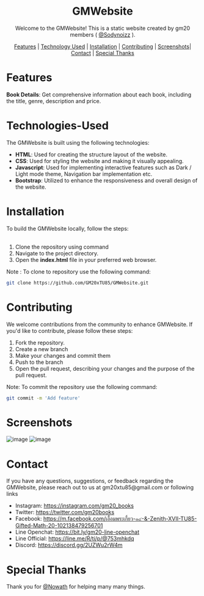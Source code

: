 <h1 align="center">GMWebsite</h1>
<p align="center">Welcome to the GMWebsite! This is a static website created by gm20 members ( <a href="https://github.com/Sodynoizz">@Sodynoizz</a> ).</p>

<p align="center">
    <a href="#features">Features</a> |
    <a href="#technologies-used">Technology Used</a> |
    <a href="#installation">Installation</a> |
    <a href="#contributing">Contributing</a> |
    <a href="#screenshots">Screenshots</a>|
    <a href="#contact">Contact</a> |
    <a href="#special-thanks">Special Thanks</a>
</p>

# Features

<b>Book Details</b>: Get comprehensive information about each book, including the title, genre, description and price.

# Technologies-Used

The GMWebsite is built using the following technologies:
<br>

<ul>
    <li><strong>HTML</strong>: Used for creating the structure layout of the website.</li>
    <li><strong>CSS</strong>: Used for styling the website and making it visually appealing.</li>
    <li><strong>Javascript</strong>: Used for implementing interactive features such as Dark / Light mode theme, Navigation bar implementation etc.</li>
    <li><strong>Bootstrap</strong>: Utilized to enhance the responsiveness and overall design of the website.</li>
</ul>

# Installation

To build the GMWebsite locally, follow the steps:
<br></br>

<ol>
    <li>Clone the repository using command</li>
    <li> Navigate to the project directory.</li>
    <li>Open the <strong>index.html</strong> file in your preferred web browser.</li>
</ol>

Note : To clone to repository use the following command:

```bash
git clone https://github.com/GM20xTU85/GMWebsite.git
```

# Contributing

We welcome contributions from the community to enhance GMWebsite. If you'd like to contribute, please follow these steps:

<ol>
    <li>Fork the repository.</li>
    <li>Create a new branch</li>
    <li>Make your changes and commit them</li>
    <li>Push to the branch</li>
    <li>Open the pull request, describing your changes and the purpose of the pull request.
</ol>

Note: To commit the repository use the following command:

```bash
git commit -m 'Add feature'
```

# Screenshots

![image](https://i.imgur.com/YSvOFz5.png)
![image](https://i.imgur.com/3vM9QmD.png)

# Contact

<p>If you have any questions, suggestions, or feedback regarding the GMWebsite, please reach out to us at gm20xtu85@gmail.com or following links</p>

<ul>
    <li>Instagram: <a href="https://instagram.com/gm20_books">https://instagram.com/gm20_books</a></li>
    <li>Twitter: <a href="https://twitter.com/gm20books">https://twitter.com/gm20books</a></li>
    <li>Facebook: <a href="https://m.facebook.com/https://m.facebook.com/เอื้อมพระเกี้ยว-๑๔-&-Zenith-XVII-TU85-Gifted-Math-20-102138479256701">https://m.facebook.com/เอื้อมพระเกี้ยว-๑๔-&-Zenith-XVII-TU85-Gifted-Math-20-102138479256701</a></li>
    <li>Line Openchat: <a href="https://line.me/ti/g2/zfJb9PFSGbmwQuxA20u58rJergn5cWpCKKKqyg?utm_source=invitation&utm_medium=link_copy&utm_campaign=default">https://bit.ly/gm20-line-openchat</a></li>
    <li>Line Official: <a href="https://line.me/R/ti/p/@753mhkdq">https://line.me/R/ti/p/@753mhkdq</a></li>
    <li>Discord: <a href="https://discord.gg/2UZWu2rW4m">https://discord.gg/2UZWu2rW4m</a></li>
</ul>

# Special Thanks

<p>Thank you for <a href="https://github.com/Nowath">@Nowath</a> for helping many many things.</p>
